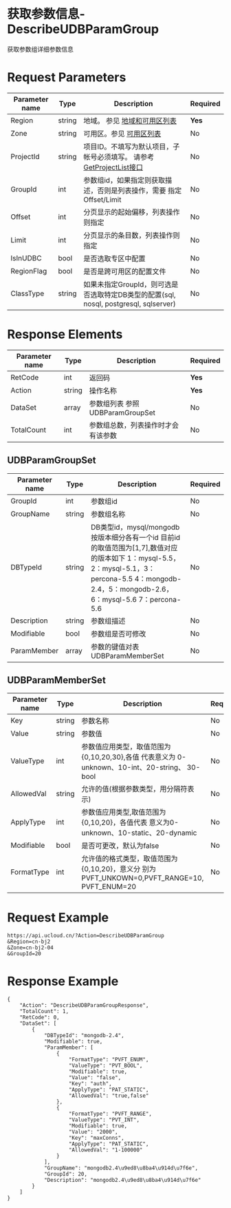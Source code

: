# 获取参数信息-DescribeUDBParamGroup

获取参数组详细参数信息

# Request Parameters
|Parameter name|Type|Description|Required|
|---|---|---|---|
|Region|string|地域。 参见 [地域和可用区列表](../summary/regionlist.html)|**Yes**|
|Zone|string|可用区。参见 [可用区列表](../summary/regionlist.html)|No|
|ProjectId|string|项目ID。不填写为默认项目，子帐号必须填写。 请参考[GetProjectList接口](../summary/get_project_list.html)|No|
|GroupId|int|参数组id，如果指定则获取描述，否则是列表操作，需要 指定Offset/Limit|No|
|Offset|int|分页显示的起始偏移，列表操作则指定|No|
|Limit|int|分页显示的条目数，列表操作则指定|No|
|IsInUDBC|bool|是否选取专区中配置|No|
|RegionFlag|bool|是否是跨可用区的配置文件|No|
|ClassType|string|如果未指定GroupId，则可选是否选取特定DB类型的配置(sql, nosql, postgresql, sqlserver)|No|

# Response Elements
|Parameter name|Type|Description|Required|
|---|---|---|---|
|RetCode|int|返回码|**Yes**|
|Action|string|操作名称|**Yes**|
|DataSet|array|参数组列表 参照UDBParamGroupSet|No|
|TotalCount|int|参数组总数，列表操作时才会有该参数|No|

## UDBParamGroupSet
|Parameter name|Type|Description|Required|
|---|---|---|---|
|GroupId|int|参数组id|No|
|GroupName|string|参数组名称|No|
|DBTypeId|string|DB类型id，mysql/mongodb按版本细分各有一个id 目前id的取值范围为[1,7],数值对应的版本如下 1：mysql-5.5，2：mysql-5.1，3：percona-5.5 4：mongodb-2.4，5：mongodb-2.6，6：mysql-5.6 7：percona-5.6|No|
|Description|string|参数组描述|No|
|Modifiable|bool|参数组是否可修改|No|
|ParamMember|array|参数的键值对表 UDBParamMemberSet|No|

## UDBParamMemberSet
|Parameter name|Type|Description|Required|
|---|---|---|---|
|Key|string|参数名称|No|
|Value|string|参数值|No|
|ValueType|int|参数值应用类型，取值范围为{0,10,20,30},各值 代表意义为 0-unknown、10-int、20-string、 30-bool|No|
|AllowedVal|string|允许的值(根据参数类型，用分隔符表示)|No|
|ApplyType|int|参数值应用类型,取值范围为{0,10,20}，各值代表 意义为0-unknown、10-static、20-dynamic|No|
|Modifiable|bool|是否可更改，默认为false|No|
|FormatType|int|允许值的格式类型，取值范围为{0,10,20}，意义分 别为PVFT_UNKOWN=0,PVFT_RANGE=10, PVFT_ENUM=20|No|

# Request Example
```
https://api.ucloud.cn/?Action=DescribeUDBParamGroup
&Region=cn-bj2
&Zone=cn-bj2-04
&GroupId=20                               
```

# Response Example
```
{
    "Action": "DescribeUDBParamGroupResponse", 
    "TotalCount": 1, 
    "RetCode": 0, 
    "DataSet": [
        {
            "DBTypeId": "mongodb-2.4", 
            "Modifiable": true, 
            "ParamMember": [
                {
                    "FormatType": "PVFT_ENUM", 
                    "ValueType": "PVT_BOOL", 
                    "Modifiable": true, 
                    "Value": "false", 
                    "Key": "auth", 
                    "ApplyType": "PAT_STATIC", 
                    "AllowedVal": "true,false"
                }, 
                {
                    "FormatType": "PVFT_RANGE", 
                    "ValueType": "PVT_INT", 
                    "Modifiable": true, 
                    "Value": "2000", 
                    "Key": "maxConns", 
                    "ApplyType": "PAT_STATIC", 
                    "AllowedVal": "1-100000"
                }
            ], 
            "GroupName": "mongodb2.4\u9ed8\u8ba4\u914d\u7f6e", 
            "GroupId": 20, 
            "Description": "mongodb2.4\u9ed8\u8ba4\u914d\u7f6e"
        }
    ]
}
```

